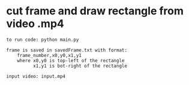 # cut frame and draw rectangle from video .mp4
	to run code: python main.py
	
	frame is saved in savedFrame.txt with format:
		frame_number,x0,y0,x1,y1 
		where x0,y0 is top-left of the rectangle
		      x1,y1 is bot-right of the rectangle
			  
	input video: input.mp4
